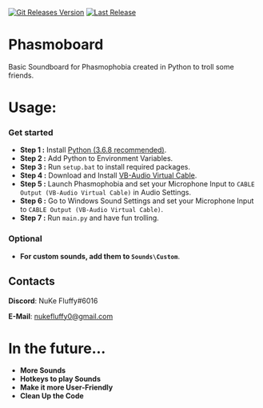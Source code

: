 [![Git Releases Version](https://img.shields.io/github/release/NuKeFluffy/Phasmoboard.svg)](https://github.com/NuKeFluffy/Phasmoboard/releases)
[![Last Release](https://img.shields.io/github/release-date/NuKeFluffy/Phasmoboard.svg?logo=Phasmoboard)](https://github.com/NuKeFluffy/Phasmoboard/releases)

# Phasmoboard
Basic Soundboard for Phasmophobia created in Python to troll some friends.

# Usage:
### Get started
- **Step 1 :** Install [Python (3.6.8 recommended)](https://www.python.org/downloads/release/python-386/).
- **Step 2 :** Add Python to Environment Variables.
- **Step 3 :** Run `setup.bat` to install required packages.
- **Step 4 :** Download and Install [VB-Audio Virtual Cable](https://vb-audio.com/Cable/index.htm).
- **Step 5 :** Launch Phasmophobia and set your Microphone Input to `CABLE Output (VB-Audio Virtual Cable)` in Audio Settings.
- **Step 6 :** Go to Windows Sound Settings and set your Microphone Input to `CABLE Output (VB-Audio Virtual Cable)`.
- **Step 7 :** Run `main.py` and have fun trolling.

### Optional
- **For custom sounds, add them to `Sounds\Custom`**.

## Contacts
**Discord**: NuKe Fluffy#6016

**E-Mail**: nukefluffy0@gmail.com

# In the future...
- **More Sounds**
- **Hotkeys to play Sounds**
- **Make it more User-Friendly**
- **Clean Up the Code**
